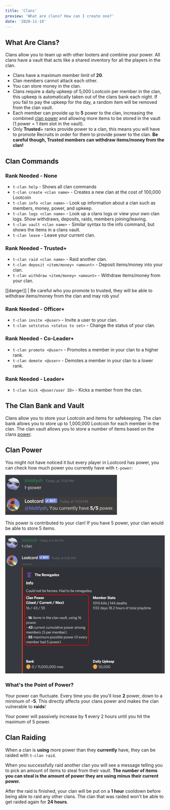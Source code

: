 ```yaml
---
title: 'Clans'
preview: 'What are clans? How can I create one?'
date: '2020-11-19'
---
```


## What Are Clans?

Clans allow you to team up with other looters and combine your power. All clans have a vault that acts like a shared inventory for all the players in the clan.

- Clans have a maximum member limit of **20**.
- Clan members cannot attack each other.
- You can store money in the clan.
- Clans require a daily upkeep of 5,000 Lootcoin per member in the clan, this upkeep is automatically taken out of the clans bank each night. If you fail to pay the upkeep for the day, a random item will be removed from the clan vault.
- Each member can provide up to **5** power to the clan, increasing the combined [clan power](#clan-power) and allowing more items to be stored in the vault (1 power = 1 item slot in the vault).
- Only **Trusted**+ ranks provide power to a clan, this means you will have to promote Recruits in order for them to provide power to the clan. **Be careful though, Trusted members can withdraw items/money from the clan!**

## Clan Commands

### Rank Needed - None

- `t-clan help` - Shows all clan commands
- `t-clan create <clan name>` - Creates a new clan at the cost of 100,000 Lootcoin
- `t-clan info <clan name>` - Look up information about a clan such as members, money, power, and upkeep.
- `t-clan logs <clan name>` - Look up a clans logs or view your own clan logs. Show withdraws, deposits, raids, members joining/leaving.
- `t-clan vault <clan name>` - Similar syntax to the info command, but shows the items in a clans vault.
- `t-clan leave` - Leave your current clan.

### Rank Needed - Trusted+

- `t-clan raid <clan name>` - Raid another clan.
- `t-clan deposit <item/money> <amount>` - Deposit items/money into your clan.
- `t-clan withdraw <item/money> <amount>` - Withdraw items/money from your clan.

[[danger]]
| Be careful who you promote to trusted, they will be able to withdraw items/money from the clan and may rob you!

### Rank Needed - Officer+

- `t-clan invite <@user>` - Invite a user to your clan.
- `t-clan setstatus <status to set>` - Change the status of your clan.

### Rank Needed - Co-Leader+

- `t-clan promote <@user>` - Promotes a member in your clan to a higher rank.
- `t-clan demote <@user>` - Demotes a member in your clan to a lower rank.

### Rank Needed - Leader+

- `t-clan kick <@user/user ID>` - Kicks a member from the clan.

## The Clan Bank and Vault

Clans allow you to store your Lootcoin and items for safekeeping. The clan bank allows you to store up to 1,000,000 Lootcoin for each member in the clan. The clan vault allows you to store a number of items based on the clans [power](#clan-power).

## Clan Power

You might not have noticed it but every player in Lootcord has power, you can check how much power you currently have with `t-power`:

![power command example](./power.png)

This power is contributed to your clan! If you have 5 power, your clan would be able to store 5 items.

![clan power example](./clan_power.png)

### What's the Point of Power?

Your power can fluctuate. Every time you die you'll lose **2** power, down to a minimum of **-5**. This directly affects your clans power and makes the clan vulnerable to **raids**!

Your power will passively increase by **1** every 2 hours until you hit the maximum of 5 power.

## Clan Raiding

When a clan is **using** more power than they **currently** have, they can be raided with `t-clan raid`.

When you successfully raid another clan you will see a message telling you to pick an amount of items to steal from their vault. **The number of items you can steal is the amount of power they are using minus their current power.**


After the raid is finished, your clan will be put on a **1 hour** cooldown before being able to raid any other clans. The clan that was raided won't be able to get raided again for **24 hours**.